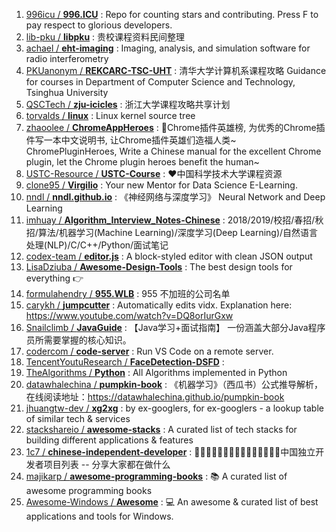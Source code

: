 1. [996icu / **996.ICU**](https://github.com/996icu/996.ICU) : Repo for counting stars and contributing. Press F to pay respect to glorious developers.
1. [lib-pku / **libpku**](https://github.com/lib-pku/libpku) : 贵校课程资料民间整理
1. [achael / **eht-imaging**](https://github.com/achael/eht-imaging) : Imaging, analysis, and simulation software for radio interferometry
1. [PKUanonym / **REKCARC-TSC-UHT**](https://github.com/PKUanonym/REKCARC-TSC-UHT) : 清华大学计算机系课程攻略 Guidance for courses in Department of Computer Science and Technology, Tsinghua University
1. [QSCTech / **zju-icicles**](https://github.com/QSCTech/zju-icicles) : 浙江大学课程攻略共享计划
1. [torvalds / **linux**](https://github.com/torvalds/linux) : Linux kernel source tree
1. [zhaoolee / **ChromeAppHeroes**](https://github.com/zhaoolee/ChromeAppHeroes) : 🌈Chrome插件英雄榜, 为优秀的Chrome插件写一本中文说明书, 让Chrome插件英雄们造福人类~ ChromePluginHeroes, Write a Chinese manual for the excellent Chrome plugin, let the Chrome plugin heroes benefit the human~
1. [USTC-Resource / **USTC-Course**](https://github.com/USTC-Resource/USTC-Course) : ❤️中国科学技术大学课程资源
1. [clone95 / **Virgilio**](https://github.com/clone95/Virgilio) : Your new Mentor for Data Science E-Learning.
1. [nndl / **nndl.github.io**](https://github.com/nndl/nndl.github.io) : 《神经网络与深度学习》 Neural Network and Deep Learning
1. [imhuay / **Algorithm_Interview_Notes-Chinese**](https://github.com/imhuay/Algorithm_Interview_Notes-Chinese) : 2018/2019/校招/春招/秋招/算法/机器学习(Machine Learning)/深度学习(Deep Learning)/自然语言处理(NLP)/C/C++/Python/面试笔记
1. [codex-team / **editor.js**](https://github.com/codex-team/editor.js) : A block-styled editor with clean JSON output
1. [LisaDziuba / **Awesome-Design-Tools**](https://github.com/LisaDziuba/Awesome-Design-Tools) : The best design tools for everything 👉
1. [formulahendry / **955.WLB**](https://github.com/formulahendry/955.WLB) : 955 不加班的公司名单
1. [carykh / **jumpcutter**](https://github.com/carykh/jumpcutter) : Automatically edits vidx. Explanation here: https://www.youtube.com/watch?v=DQ8orIurGxw
1. [Snailclimb / **JavaGuide**](https://github.com/Snailclimb/JavaGuide) : 【Java学习+面试指南】 一份涵盖大部分Java程序员所需要掌握的核心知识。
1. [codercom / **code-server**](https://github.com/codercom/code-server) : Run VS Code on a remote server.
1. [TencentYoutuResearch / **FaceDetection-DSFD**](https://github.com/TencentYoutuResearch/FaceDetection-DSFD) : 
1. [TheAlgorithms / **Python**](https://github.com/TheAlgorithms/Python) : All Algorithms implemented in Python
1. [datawhalechina / **pumpkin-book**](https://github.com/datawhalechina/pumpkin-book) : 《机器学习》（西瓜书）公式推导解析，在线阅读地址：https://datawhalechina.github.io/pumpkin-book
1. [jhuangtw-dev / **xg2xg**](https://github.com/jhuangtw-dev/xg2xg) : by ex-googlers, for ex-googlers - a lookup table of similar tech & services
1. [stackshareio / **awesome-stacks**](https://github.com/stackshareio/awesome-stacks) : A curated list of tech stacks for building different applications & features
1. [1c7 / **chinese-independent-developer**](https://github.com/1c7/chinese-independent-developer) : 👩🏿‍💻👨🏾‍💻👩🏼‍💻👨🏽‍💻👩🏻‍💻中国独立开发者项目列表 -- 分享大家都在做什么
1. [majikarp / **awesome-programming-books**](https://github.com/majikarp/awesome-programming-books) : 📚 A curated list of awesome programming books
1. [Awesome-Windows / **Awesome**](https://github.com/Awesome-Windows/Awesome) : 💻 An awesome & curated list of best applications and tools for Windows.